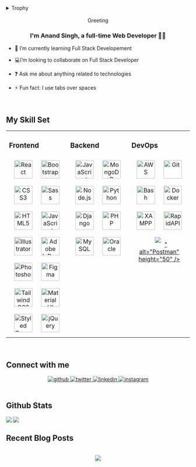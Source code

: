 <details><summary> Trophy </summary><table><tr><td valign="top" width="50%">



### 🏆  
<div align="center">
  <a href="https://github.com/ryo-ma/github-profile-trophy">
    <img src="https://github-profile-trophy.vercel.app/?username=anand-144&theme=gruvbox&column=3&margin-w=15&margin-h=15" alt="anand-144" />
  </a>
</div>
  


</td><td valign="top" width="50%">



</td></tr></table></details>  

<br/>  
<div align="center">
Greeting
</div>

### <div align="center">I'm Anand Singh, a full-time Web Developer 👨‍💻 </div>  
  

- 📝 I’m currently learning Full Stack Developement  
  

- 💻I’m looking to collaborate on Full Stack Developer  
  

- ❓ Ask me about anything related to technologies  
  

- ⚡ Fun fact: I use tabs over spaces  
  

<br/>  


## My Skill Set  
<table><tr><td valign="top" width="33%">



### Frontend  
<div align="center">  
<a href="https://reactjs.org/" target="_blank"><img style="margin: 10px" src="https://profilinator.rishav.dev/skills-assets/react-original-wordmark.svg" alt="React" height="50" /></a>  
<a href="https://getbootstrap.com/docs/3.4/javascript/" target="_blank"><img style="margin: 10px" src="https://profilinator.rishav.dev/skills-assets/bootstrap-plain.svg" alt="Bootstrap" height="50" /></a>  
<a href="https://www.w3schools.com/css/" target="_blank"><img style="margin: 10px" src="https://profilinator.rishav.dev/skills-assets/css3-original-wordmark.svg" alt="CSS3" height="50" /></a>  
<a href="https://sass-lang.com/" target="_blank"><img style="margin: 10px" src="https://your-sass-image-url-here" alt="Sass" height="50" /></a>
<a href="https://en.wikipedia.org/wiki/HTML5" target="_blank"><img style="margin: 10px" src="https://profilinator.rishav.dev/skills-assets/html5-original-wordmark.svg" alt="HTML5" height="50" /></a>  
<a href="https://www.javascript.com/" target="_blank"><img style="margin: 10px" src="https://profilinator.rishav.dev/skills-assets/javascript-original.svg" alt="JavaScript" height="50" /></a>  
<a href="https://www.adobe.com/in/products/illustrator.html" target="_blank"><img style="margin: 10px" src="https://profilinator.rishav.dev/skills-assets/adobe_illustrator-icon.svg" alt="Illustrator" height="50" /></a>  
<a href="https://www.adobe.com/in/products/indesign.html" target="_blank"><img style="margin: 10px" src="https://profilinator.rishav.dev/skills-assets/adobeindesign.svg" alt="Adobe InDesign" height="50" /></a>  
<a href="https://www.adobe.com/in/products/photoshop.html" target="_blank"><img style="margin: 10px" src="https://profilinator.rishav.dev/skills-assets/photoshop-plain.svg" alt="Photoshop" height="50" /></a>  
<a href="https://www.figma.com/" target="_blank"><img style="margin: 10px" src="https://profilinator.rishav.dev/skills-assets/figma-icon.svg" alt="Figma" height="50" /></a>  
<a href="https://www.tailwindcss.com/" target="_blank"><img style="margin: 10px" src="https://profilinator.rishav.dev/skills-assets/tailwindcss.svg" alt="Tailwind CSS" height="50" /></a>  
<a href="https://mui.com/" target="_blank"><img style="margin: 10px" src="https://profilinator.rishav.dev/skills-assets/mui.png" alt="Material UI" height="50" /></a>  
<a href="https://styled-components.com/" target="_blank"><img style="margin: 10px" src="https://profilinator.rishav.dev/skills-assets/styled-components.png" alt="Styled Components" height="50" /></a>  
<a href="https://jquery.com/" target="_blank"><img style="margin: 10px" src="https://profilinator.rishav.dev/skills-assets/jquery.png" alt="jQuery" height="50" /></a>  
</div>

</td><td valign="top" width="33%">



### Backend  
<div align="center">  
<a href="https://www.javascript.com/" target="_blank"><img style="margin: 10px" src="https://profilinator.rishav.dev/skills-assets/javascript-original.svg" alt="JavaScript" height="50" /></a>  
<a href="https://www.mongodb.com/" target="_blank"><img style="margin: 10px" src="https://profilinator.rishav.dev/skills-assets/mongodb-original-wordmark.svg" alt="MongoDB" height="50" /></a>  
<a href="https://nodejs.org/" target="_blank"><img style="margin: 10px" src="https://profilinator.rishav.dev/skills-assets/nodejs-original-wordmark.svg" alt="Node.js" height="50" /></a>  
<a href="https://www.python.org/" target="_blank"><img style="margin: 10px" src="https://profilinator.rishav.dev/skills-assets/python-original.svg" alt="Python" height="50" /></a>  
<a href="https://www.djangoproject.com/" target="_blank"><img style="margin: 10px" src="https://profilinator.rishav.dev/skills-assets/django-original.svg" alt="Django" height="50" /></a>  
<a href="https://www.php.net/" target="_blank"><img style="margin: 10px" src="https://profilinator.rishav.dev/skills-assets/php-original.svg" alt="PHP" height="50" /></a>  
<a href="https://www.mysql.com/" target="_blank"><img style="margin: 10px" src="https://profilinator.rishav.dev/skills-assets/mysql-original-wordmark.svg" alt="MySQL" height="50" /></a>  
<a href="https://www.oracle.com/in/index.html" target="_blank"><img style="margin: 10px" src="https://profilinator.rishav.dev/skills-assets/oracle-original.svg" alt="Oracle" height="50" /></a>  
</div>

</td><td valign="top" width="33%">



### DevOps  
<div align="center">  
<a href="https://aws.amazon.com/" target="_blank"><img style="margin: 10px" src="https://profilinator.rishav.dev/skills-assets/amazonwebservices-original-wordmark.svg" alt="AWS" height="50" /></a>  
<a href="https://github.com/" target="_blank"><img style="margin: 10px" src="https://profilinator.rishav.dev/skills-assets/git-scm-icon.svg" alt="Git" height="50" /></a>  
<a href="https://www.gnu.org/software/bash/" target="_blank"><img style="margin: 10px" src="https://profilinator.rishav.dev/skills-assets/gnu_bash-icon.svg" alt="Bash" height="50" /></a>  
<a href="https://www.docker.com/" target="_blank"><img style="margin: 10px" src="https://profilinator.rishav.dev/skills-assets/docker-original-wordmark.svg" alt="Docker" height="50" /></a>  
<a href="https://www.apachefriends.org/" target="_blank"><img style="margin: 10px" src="https://profilinator.rishav.dev/skills-assets/xampp.png" alt="XAMPP" height="50" /></a>  
<a href="https://rapidapi.com/" target="_blank"><img style="margin: 10px" src="https://your-rapidapi-image-url-here" alt="RapidAPI" height="50" /></a>
<a href="https://www.postman.com/" target="_blank"><img style="margin: 10px" src="<svg xmlns="http://www.w3.org/2000/svg" enable-background="new 0 0 24 24" viewBox="0 0 24 24" id="postman"><path fill="#F36933" d="M13.432,0.843C7.27,0.052,1.633,4.406,0.843,10.568c-0.79,6.161,3.563,11.798,9.725,12.589c6.163,0.79,11.801-3.563,12.589-9.726C23.948,7.27,19.595,1.634,13.432,0.843z"></path><path fill="#FFF" d="M14.971,8.205c-1.125,0-2.742,0.598-3.199,1.16c-0.457,0.563-2.145,1.934-2.285,2.813c-0.141,0.879,0.422,0.598-0.141,1.09c-0.563,0.492-1.371,1.934-1.723,2.461c-0.352,0.527-1.195,1.125-1.266,1.336s-0.07,1.02,0.141,1.02s1.266,0,1.266,0l0.879-0.949c0,0-0.035-0.105,0.984-0.527c1.02-0.422,2.373-1.09,2.373-1.09s3.399-4.458,3.572-4.655c0.173-0.197-0.076-2.131-0.076-2.131L14.971,8.205z"></path><circle cx="17.362" cy="6.658" r="1.16" fill="#FFF"></circle><path d="M12.023,24.001c-0.515,0-1.032-0.033-1.551-0.1C3.911,23.059-0.743,17.035,0.099,10.473c0.408-3.179,2.029-6.008,4.566-7.968c2.537-1.959,5.685-2.813,8.863-2.406c0,0,0,0,0,0c3.179,0.408,6.009,2.03,7.968,4.566c1.959,2.536,2.813,5.684,2.405,8.862c-0.407,3.179-2.028,6.008-4.564,7.968C17.213,23.135,14.663,24.001,12.023,24.001z M11.98,1.5c-2.31,0-4.541,0.757-6.398,2.192c-2.22,1.714-3.638,4.19-3.995,6.972c-0.737,5.741,3.335,11.013,9.077,11.749c2.78,0.359,5.537-0.391,7.756-2.105c2.22-1.714,3.638-4.19,3.994-6.971c0.357-2.782-0.39-5.536-2.104-7.755c-1.714-2.22-4.19-3.639-6.973-3.995C12.883,1.528,12.43,1.5,11.98,1.5z"></path><path d="M8.152,19c-0.003,0-0.007,0-0.01,0l-1.897-0.017c-0.082-0.001-0.163-0.015-0.239-0.041c-0.242-0.049-0.455-0.17-0.612-0.352c-0.239-0.273-0.34-0.546-0.34-0.828c0-0.052,0.005-0.11,0.016-0.161l0.036-0.171c0.011-0.05,0.026-0.098,0.046-0.145c0.05-0.111,0.103-0.192,0.149-0.252c0.028-0.045,0.061-0.088,0.099-0.128l0.855-0.881c0.012-0.014,0.024-0.027,0.037-0.04l2.081-2.143c-0.103-0.071-0.194-0.162-0.263-0.276c-0.289-0.478-0.168-1.038,0.361-1.663c0.252-0.308,3.147-3.147,3.834-3.685c0.739-0.572,1.341-0.927,2.064-0.933l0,0c0.665,0.008,1.282,0.267,1.713,0.767c0.459,0.532,0.679,1.274,0.574,1.938c-0.156,0.98-0.738,1.813-1.288,2.499c-0.633,0.777-1.434,1.582-2.205,2.337c-0.038,0.037-0.076,0.068-0.111,0.094c-0.021,0.024-0.04,0.046-0.053,0.059c-1.158,1.049-2.279,1.854-3.599,2.581l-0.008,0.204c-0.001,0.027-0.004,0.055-0.008,0.082c-0.022,0.269-0.132,0.516-0.315,0.704l-0.101,0.104C8.757,18.873,8.458,19,8.152,19z M7.896,17.606c0,0-0.001,0.001-0.001,0.002L7.896,17.606z M6.921,17.489l0.983,0.009l0.018-0.429c0.012-0.267,0.164-0.508,0.401-0.632c1.353-0.71,2.47-1.488,3.613-2.518c0.062-0.081,0.145-0.161,0.229-0.213c0.726-0.711,1.47-1.461,2.039-2.161c0.602-0.749,0.894-1.286,0.974-1.79c0.03-0.192-0.039-0.503-0.229-0.724c-0.145-0.168-0.297-0.262-0.563-0.246c0,0,0,0-0.001,0c-0.261,0.002-0.585,0.175-1.156,0.616c-0.496,0.389-2.377,2.22-3.206,3.051c0.326-0.024,0.634,0.157,0.758,0.463c0.133,0.325,0.023,0.699-0.266,0.9c-0.011,0.008-0.088,0.064-0.167,0.146l-2.986,3.075l-0.003-0.003L6.921,17.489z M14.378,8.036h0.01H14.378z"></path><path d="M17.315,8.786c-1.175,0-2.131-0.962-2.131-2.144S16.14,4.5,17.315,4.5s2.131,0.961,2.131,2.143S18.49,8.786,17.315,8.786z M17.315,6c-0.348,0-0.631,0.288-0.631,0.643s0.283,0.644,0.631,0.644s0.631-0.289,0.631-0.644S17.663,6,17.315,6z"></path><path d="M10.085,13.95c-0.355,0-0.671-0.254-0.737-0.616c-0.074-0.407,0.196-0.798,0.604-0.872l0.882-0.159l4.12-4.296c0.288-0.299,0.761-0.309,1.061-0.021c0.299,0.286,0.309,0.762,0.022,1.061l-4.288,4.471c-0.11,0.113-0.252,0.19-0.408,0.219l-1.121,0.203C10.175,13.946,10.13,13.95,10.085,13.95z"></path></svg>" alt="Postman" height="50" /></a>
</div>

</td></tr></table>  

<br/>  


## Connect with me  
<div align="center">
<a href="https://github.com/anand-144" target="_blank">
<img src=https://img.shields.io/badge/github-%2324292e.svg?&style=for-the-badge&logo=github&logoColor=white alt=github style="margin-bottom: 5px;" />
</a>
<a href="https://twitter.com/@AnandSi27483134" target="_blank">
<img src=https://img.shields.io/badge/twitter-%2300acee.svg?&style=for-the-badge&logo=twitter&logoColor=white alt=twitter style="margin-bottom: 5px;" />
</a>
<a href="https://linkedin.com/in/anand-singh-493016241" target="_blank">
<img src=https://img.shields.io/badge/linkedin-%231E77B5.svg?&style=for-the-badge&logo=linkedin&logoColor=white alt=linkedin style="margin-bottom: 5px;" />
</a>
<a href="https://instagram.com/_anand.402" target="_blank">
<img src=https://img.shields.io/badge/instagram-%23000000.svg?&style=for-the-badge&logo=instagram&logoColor=white alt=instagram style="margin-bottom: 5px;" />
</a>  
</div>  
  

<br/>  


## Github Stats  
<img src="https://github-readme-stats.vercel.app/api?username=AnandSingh&show_icons=true&count_private=true&hide_border=true" align="left" />  

<img src="https://github-readme-stats.vercel.app/api/top-langs/?username=AnandSingh&hide_border=true&layout=compact" align="left" />  

<br/>  


## Recent Blog Posts  
  

<br/>  

<div align="center"><img src="https://spotify-github-profile.vercel.app/api/view?uid=31hbr7q5lcd4q2xwumh4muo4ruvm&cover_image=true&theme=default&show_offline=false&background_color=121212&interchange=false" /></div>  

